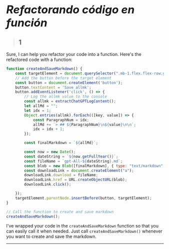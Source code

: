# **<span style="font-size: 35px; font-style: italic;">Refactorando código en función</span>**

> ## 1
Sure, I can help you refactor your code into a function. Here's the refactored code with a function:

```javascript
function createAndSaveMarkdown() {
    const targetElement = document.querySelector(".mb-1.flex.flex-row.gap-2");
    // Add the button before the target element
    const button = document.createElement('button');
    button.textContent = 'Save allmk';
    button.addEventListener('click', () => {
        // Log the allmk value to the console
        const allmk = extractChatGPTLogContent();
        let allMd = "";
        let idx = 1;
        Object.entries(allmk).forEach(([key, value]) => {
            const ParagraphNum = idx;
            allMd += `> ## ${ParagraphNum}\n${value}\n\n`;
            idx = idx + 1;
        });

        const finalMarkdown = `${allMd}`;

        const now = new Date();
        const dateString = `${now.getFullYear()}`;
        const fileName = `gpt-All-${dateString}.md`;
        const blob = new Blob([finalMarkdown], { type: "text/markdown" });
        const downloadLink = document.createElement("a");
        downloadLink.download = fileName;
        downloadLink.href = URL.createObjectURL(blob);
        downloadLink.click();

    });
    targetElement.parentNode.insertBefore(button, targetElement);
}

// Call the function to create and save markdown
createAndSaveMarkdown();
```

I've wrapped your code in the `createAndSaveMarkdown` function so that you can easily call it when needed. Just call `createAndSaveMarkdown()` whenever you want to create and save the markdown.
*****



